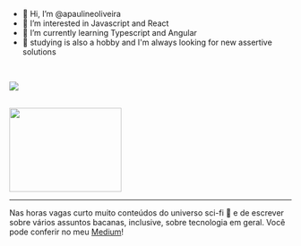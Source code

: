 - 👋 Hi, I’m @apaulineoliveira
- 👀 I’m interested in Javascript and React
- 🌱 I’m currently learning Typescript and Angular 
- 📝 studying is also a hobby and I'm always looking for new assertive solutions
<br>

<!---
apaulineoliveira/apaulineoliveira is a ✨ special ✨ repository because its `README.md` (this file) appears on your GitHub profile.
You can click the Preview link to take a look at your changes.
--->
[<img src="https://img.shields.io/badge/linkedin-%230077B5.svg?&style=for-the-badge&logo=linkedin&logoColor=white" />](https://www.linkedin.com/in/pauline-oliveira-220584200/) 

<br>
<img width="200px" height="150px" src="https://miro.medium.com/max/960/1*ulD6na_hQsXA5uC0acoteA.png"/>
</br><hr>

<p>Nas horas vagas curto muito conteúdos do universo sci-fi 🤖 e de escrever sobre vários assuntos bacanas, inclusive, sobre tecnologia em geral. Você pode conferir no meu <a href="https://paulineoliveira.medium.com/">Medium</a>!
